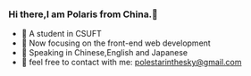 ### Hi there,I am Polaris from China.👋

* 🏫 A student in CSUFT
* 🎯 Now focusing on the front-end web development
* 👄 Speaking in Chinese,English and Japanese
* 🤝 feel free to contact with me: <polestarinthesky@gmail.com>

<!--
**PoleStarInTheSky/PoleStarInTheSky** is a ✨ _special_ ✨ repository because its `README.md` (this file) appears on your GitHub profile.

Here are some ideas to get you started:

- 🔭 I’m currently working on ...
- 🌱 I’m currently learning ...
- 👯 I’m looking to collaborate on ...
- 🤔 I’m looking for help with ...
- 💬 Ask me about ...
- 📫 How to reach me: ...
- 😄 Pronouns: ...
- ⚡ Fun fact: ...
-->
